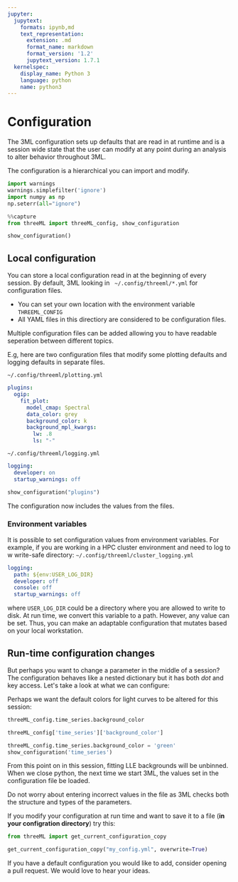 ```yaml
---
jupyter:
  jupytext:
    formats: ipynb,md
    text_representation:
      extension: .md
      format_name: markdown
      format_version: '1.2'
      jupytext_version: 1.7.1
  kernelspec:
    display_name: Python 3
    language: python
    name: python3
---
```


# Configuration

The 3ML configuration sets up defaults that are read in at runtime and is a session wide state that the user can modify at any point during an analysis to alter behavior throughout 3ML.

The configuration is a hierarchical you can import and modify.


```python nbsphinx="hidden"
import warnings
warnings.simplefilter('ignore')
import numpy as np
np.seterr(all="ignore")
```


```python
%%capture
from threeML import threeML_config, show_configuration

show_configuration()
```

## Local configuration


You can store a local configuration read in at the beginning of every session. By default, 3ML looking in ``` ~/.config/threeml/*.yml``` for configuration files.

* You can set your own location with the environment variable ```THREEML_CONFIG``` 
* All YAML files in this directiory are considered to be configuration files.

Multiple configuration files can be added allowing you to have readable seperation between different topics.

E.g, here are two configuration files that modify some plotting defaults and logging defaults in separate files.

```~/.config/threeml/plotting.yml```
```yaml
plugins:
  ogip:
    fit_plot:
      model_cmap: Spectral
      data_color: grey
      background_color: k
      background_mpl_kwargs:
        lw: .8
        ls: "-"


```

```~/.config/threeml/logging.yml```
```yaml
logging:
  developer: on
  startup_warnings: off
```

```python
show_configuration("plugins")
```

The configuration now includes the values from the files. 

### Environment variables

It is possible to set configuration values from environment variables. For example, if you are working in a HPC cluster environment and need to log to w write-safe directory:
```~/.config/threeml/cluster_logging.yml```
```yaml
logging:
  path: ${env:USER_LOG_DIR}
  developer: off
  console: off
  startup_warnings: off
```

where ```USER_LOG_DIR``` could be a directory where you are allowed to write to disk. At run time, we convert this variable to a path. However, any value can be set. Thus, you can make an adaptable configuration that mutates based on your local workstation. 



## Run-time configuration changes


But perhaps you want to change a parameter in the middle of a session? The configuration behaves like a nested dictionary but it has both *dot* and key access. Let's take a look at what we can configure:


Perhaps we want the default colors for light curves to be altered for this session:

```python
threeML_config.time_series.background_color
```

```python
threeML_config['time_series']['background_color']
```

```python
threeML_config.time_series.background_color = 'green'
show_configuration('time_series')
```

<!-- #region -->
From this point on in this session, fitting LLE backgrounds will be unbinned. When we close python, the next time we start 3ML, the values set in the configuration file be loaded.

Do not worry about entering incorrect values in the file as 3ML checks both the structure and types of the parameters. 


If you modify your configuration at run time and want to save it to a file (**in your configration directory**) try this:
<!-- #endregion -->

```python
from threeML import get_current_configuration_copy

get_current_configuration_copy("my_config.yml", overwrite=True)
```

If you have a default configuration you would like to add, consider opening a pull request. We would love to hear your ideas. 
